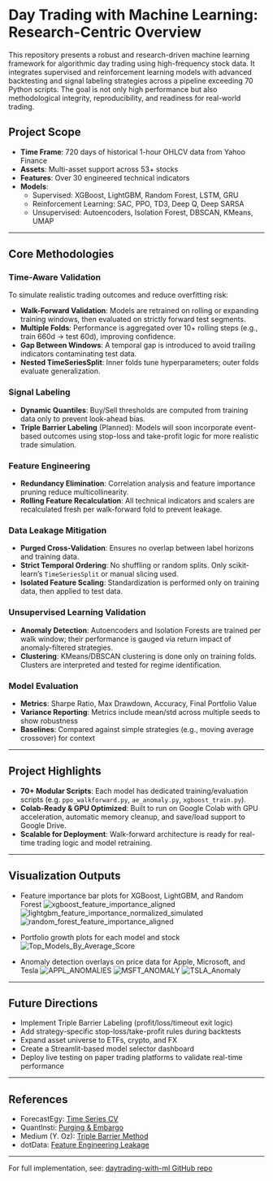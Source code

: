# Day Trading with Machine Learning: Research-Centric Overview

This repository presents a robust and research-driven machine learning framework for algorithmic day trading using high-frequency stock data. It integrates supervised and reinforcement learning models with advanced backtesting and signal labeling strategies across a pipeline exceeding 70 Python scripts. The goal is not only high performance but also methodological integrity, reproducibility, and readiness for real-world trading.

## Project Scope
- **Time Frame**: 720 days of historical 1-hour OHLCV data from Yahoo Finance
- **Assets**: Multi-asset support across 53+ stocks
- **Features**: Over 30 engineered technical indicators
- **Models**:
  - Supervised: XGBoost, LightGBM, Random Forest, LSTM, GRU
  - Reinforcement Learning: SAC, PPO, TD3, Deep Q, Deep SARSA
  - Unsupervised: Autoencoders, Isolation Forest, DBSCAN, KMeans, UMAP

---

## Core Methodologies

### Time-Aware Validation
To simulate realistic trading outcomes and reduce overfitting risk:
- **Walk-Forward Validation**: Models are retrained on rolling or expanding training windows, then evaluated on strictly forward test segments.
- **Multiple Folds**: Performance is aggregated over 10+ rolling steps (e.g., train 660d → test 60d), improving confidence.
- **Gap Between Windows**: A temporal gap is introduced to avoid trailing indicators contaminating test data.
- **Nested TimeSeriesSplit**: Inner folds tune hyperparameters; outer folds evaluate generalization.

### Signal Labeling
- **Dynamic Quantiles**: Buy/Sell thresholds are computed from training data only to prevent look-ahead bias.
- **Triple Barrier Labeling** (Planned): Models will soon incorporate event-based outcomes using stop-loss and take-profit logic for more realistic trade simulation.

### Feature Engineering
- **Redundancy Elimination**: Correlation analysis and feature importance pruning reduce multicollinearity.
- **Rolling Feature Recalculation**: All technical indicators and scalers are recalculated fresh per walk-forward fold to prevent leakage.

### Data Leakage Mitigation
- **Purged Cross-Validation**: Ensures no overlap between label horizons and training data.
- **Strict Temporal Ordering**: No shuffling or random splits. Only scikit-learn’s `TimeSeriesSplit` or manual slicing used.
- **Isolated Feature Scaling**: Standardization is performed only on training data, then applied to test data.

### Unsupervised Learning Validation
- **Anomaly Detection**: Autoencoders and Isolation Forests are trained per walk window; their performance is gauged via return impact of anomaly-filtered strategies.
- **Clustering**: KMeans/DBSCAN clustering is done only on training folds. Clusters are interpreted and tested for regime identification.

### Model Evaluation
- **Metrics**: Sharpe Ratio, Max Drawdown, Accuracy, Final Portfolio Value
- **Variance Reporting**: Metrics include mean/std across multiple seeds to show robustness
- **Baselines**: Compared against simple strategies (e.g., moving average crossover) for context

---

## Project Highlights
- **70+ Modular Scripts**: Each model has dedicated training/evaluation scripts (e.g. `ppo_walkforward.py`, `ae_anomaly.py`, `xgboost_train.py`).
- **Colab-Ready & GPU Optimized**: Built to run on Google Colab with GPU acceleration, automatic memory cleanup, and save/load support to Google Drive.
- **Scalable for Deployment**: Walk-forward architecture is ready for real-time trading logic and model retraining.

---

## Visualization Outputs
- Feature importance bar plots for XGBoost, LightGBM, and Random Forest
  ![xgboost_feature_importance_aligned](https://github.com/user-attachments/assets/f8ec1ce1-c20c-4e4b-bad9-443d0d10eb83)
  ![lightgbm_feature_importance_normalized_simulated](https://github.com/user-attachments/assets/14bb2ac2-b283-4aa1-8453-6fa86cc232a2)
  ![random_forest_feature_importance_aligned](https://github.com/user-attachments/assets/18ce2c6f-f978-48fb-916e-6f06eacb82af)


- Portfolio growth plots for each model and stock
  ![Top_Models_By_Average_Score](https://github.com/user-attachments/assets/06c3b84f-fc6b-490f-88ae-18419d3b2e69)

- Anomaly detection overlays on price data for Apple, Microsoft, and Tesla
  ![APPL_ANOMALIES](https://github.com/user-attachments/assets/2313016c-23ea-4be2-9679-9566a564fd72)
  ![MSFT_ANOMALY](https://github.com/user-attachments/assets/4c5e7478-f29b-41f4-9e34-277ca96b5481)
  ![TSLA_Anomaly](https://github.com/user-attachments/assets/2a587385-16b1-428f-9dda-3885cceb269d)

  
---

## Future Directions
- Implement Triple Barrier Labeling (profit/loss/timeout exit logic)
- Add strategy-specific stop-loss/take-profit rules during backtests
- Expand asset universe to ETFs, crypto, and FX
- Create a Streamlit-based model selector dashboard
- Deploy live testing on paper trading platforms to validate real-time performance
---

## References
- ForecastEgy: [Time Series CV](https://forecastegy.com/posts/time-series-cross-validation-python/)
- QuantInsti: [Purging & Embargo](https://blog.quantinsti.com/cross-validation-embargo-purging-combinatorial/)
- Medium (Y. Oz): [Triple Barrier Method](https://medium.com/@yairoz/the-triple-barrier-method-labeling-financial-time-series-for-ml-in-elixir-e539301b90d6)
- dotData: [Feature Engineering Leakage](https://dotdata.com/blog/preventing-data-leakage-in-feature-engineering-strategies-and-solutions/)

---

For full implementation, see: [daytrading-with-ml GitHub repo](https://github.com/racoope70/daytrading-with-ml)

